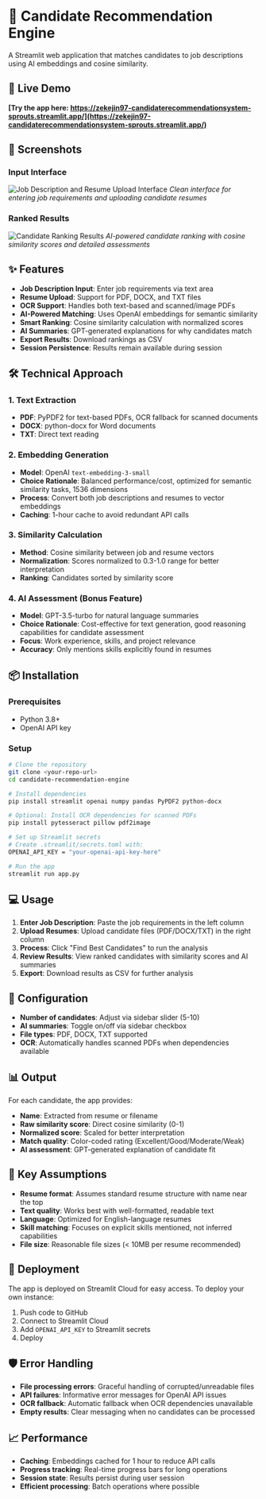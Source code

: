 # 🎯 Candidate Recommendation Engine

A Streamlit web application that matches candidates to job descriptions using AI embeddings and cosine similarity.

## 🚀 Live Demo

**[Try the app here: https://zekejin97-candidaterecommendationsystem-sprouts.streamlit.app/](https://zekejin97-candidaterecommendationsystem-sprouts.streamlit.app/)**

## 📸 Screenshots

### Input Interface
![Job Description and Resume Upload Interface](demo_screenshots/candidate_demo_1.png)
*Clean interface for entering job requirements and uploading candidate resumes*

### Ranked Results
![Candidate Ranking Results](demo_screenshots/candidate_demo3.png)
*AI-powered candidate ranking with cosine similarity scores and detailed assessments*

## ✨ Features

- **Job Description Input**: Enter job requirements via text area
- **Resume Upload**: Support for PDF, DOCX, and TXT files
- **OCR Support**: Handles both text-based and scanned/image PDFs
- **AI-Powered Matching**: Uses OpenAI embeddings for semantic similarity
- **Smart Ranking**: Cosine similarity calculation with normalized scores
- **AI Summaries**: GPT-generated explanations for why candidates match
- **Export Results**: Download rankings as CSV
- **Session Persistence**: Results remain available during session

## 🛠️ Technical Approach

### 1. Text Extraction
- **PDF**: PyPDF2 for text-based PDFs, OCR fallback for scanned documents
- **DOCX**: python-docx for Word documents
- **TXT**: Direct text reading

### 2. Embedding Generation
- **Model**: OpenAI `text-embedding-3-small`
- **Choice Rationale**: Balanced performance/cost, optimized for semantic similarity tasks, 1536 dimensions
- **Process**: Convert both job descriptions and resumes to vector embeddings
- **Caching**: 1-hour cache to avoid redundant API calls

### 3. Similarity Calculation
- **Method**: Cosine similarity between job and resume vectors
- **Normalization**: Scores normalized to 0.3-1.0 range for better interpretation
- **Ranking**: Candidates sorted by similarity score

### 4. AI Assessment (Bonus Feature)
- **Model**: GPT-3.5-turbo for natural language summaries
- **Choice Rationale**: Cost-effective for text generation, good reasoning capabilities for candidate assessment
- **Focus**: Work experience, skills, and project relevance
- **Accuracy**: Only mentions skills explicitly found in resumes

## 📦 Installation

### Prerequisites
- Python 3.8+
- OpenAI API key

### Setup
```bash
# Clone the repository
git clone <your-repo-url>
cd candidate-recommendation-engine

# Install dependencies
pip install streamlit openai numpy pandas PyPDF2 python-docx

# Optional: Install OCR dependencies for scanned PDFs
pip install pytesseract pillow pdf2image

# Set up Streamlit secrets
# Create .streamlit/secrets.toml with:
OPENAI_API_KEY = "your-openai-api-key-here"

# Run the app
streamlit run app.py
```

## 💻 Usage

1. **Enter Job Description**: Paste the job requirements in the left column
2. **Upload Resumes**: Upload candidate files (PDF/DOCX/TXT) in the right column
3. **Process**: Click "Find Best Candidates" to run the analysis
4. **Review Results**: View ranked candidates with similarity scores and AI summaries
5. **Export**: Download results as CSV for further analysis

## 🔧 Configuration

- **Number of candidates**: Adjust via sidebar slider (5-10)
- **AI summaries**: Toggle on/off via sidebar checkbox
- **File types**: PDF, DOCX, TXT supported
- **OCR**: Automatically handles scanned PDFs when dependencies available

## 📊 Output

For each candidate, the app provides:
- **Name**: Extracted from resume or filename
- **Raw similarity score**: Direct cosine similarity (0-1)
- **Normalized score**: Scaled for better interpretation
- **Match quality**: Color-coded rating (Excellent/Good/Moderate/Weak)
- **AI assessment**: GPT-generated explanation of candidate fit

## 🎯 Key Assumptions

- **Resume format**: Assumes standard resume structure with name near the top
- **Text quality**: Works best with well-formatted, readable text
- **Language**: Optimized for English-language resumes
- **Skill matching**: Focuses on explicit skills mentioned, not inferred capabilities
- **File size**: Reasonable file sizes (< 10MB per resume recommended)

## 🚀 Deployment

The app is deployed on Streamlit Cloud for easy access. To deploy your own instance:

1. Push code to GitHub
2. Connect to Streamlit Cloud
3. Add `OPENAI_API_KEY` to Streamlit secrets
4. Deploy

## 🛡️ Error Handling

- **File processing errors**: Graceful handling of corrupted/unreadable files
- **API failures**: Informative error messages for OpenAI API issues
- **OCR fallback**: Automatic fallback when OCR dependencies unavailable
- **Empty results**: Clear messaging when no candidates can be processed

## 📈 Performance

- **Caching**: Embeddings cached for 1 hour to reduce API calls
- **Progress tracking**: Real-time progress bars for long operations
- **Session state**: Results persist during user session
- **Efficient processing**: Batch operations where possible
